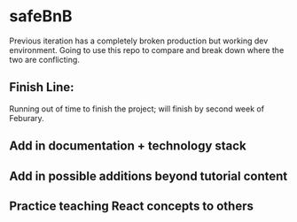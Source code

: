 # safeBnB

Previous iteration has a completely broken production but working dev environment. Going to use this repo to compare and break down where the two are conflicting.

## Finish Line:

Running out of time to finish the project; will finish by second week of Feburary.

## Add in documentation + technology stack

## Add in possible additions beyond tutorial content

## Practice teaching React concepts to others
